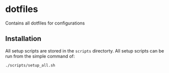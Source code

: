 # dotfiles
Contains all dotfiles for configurations

## Installation
All setup scripts are stored in the `scripts` directorty. All setup scripts can be run from the simple command of:

```bash
./scripts/setup_all.sh
```
